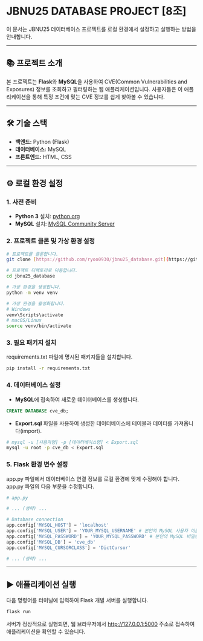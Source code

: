 # JBNU25 DATABASE PROJECT [8조]

이 문서는 JBNU25 데이터베이스 프로젝트를 로컬 환경에서 설정하고 실행하는 방법을 안내합니다.

---

## 📚 프로젝트 소개

본 프로젝트는 **Flask**와 **MySQL**을 사용하여 CVE(Common Vulnerabilities and Exposures) 정보를 조회하고 필터링하는 웹 애플리케이션입니다. 사용자들은 이 애플리케이션을 통해 특정 조건에 맞는 CVE 정보를 쉽게 찾아볼 수 있습니다.

---

## 🛠️ 기술 스택

* **백엔드:** Python (Flask)
* **데이터베이스:** MySQL
* **프론트엔드:** HTML, CSS

---

## ⚙️ 로컬 환경 설정

### 1. 사전 준비

* **Python 3** 설치: [python.org](https://www.python.org/)
* **MySQL** 설치: [MySQL Community Server](https://dev.mysql.com/downloads/mysql/)

### 2. 프로젝트 클론 및 가상 환경 설정

```Bash
# 프로젝트를 클론합니다.
git clone [https://github.com/ryoo0930/jbnu25_database.git](https://github.com/ryoo0930/jbnu25_database.git)

# 프로젝트 디렉토리로 이동합니다.
cd jbnu25_database

# 가상 환경을 생성합니다.
python -m venv venv

# 가상 환경을 활성화합니다.
# Windows
venv\Scripts\activate
# macOS/Linux
source venv/bin/activate
```

### 3. 필요 패키지 설치

requirements.txt 파일에 명시된 패키지들을 설치합니다.
```Bash
pip install -r requirements.txt
```

### 4. 데이터베이스 설정

* **MySQL**에 접속하여 새로운 데이터베이스를 생성합니다.
```SQL
CREATE DATABASE cve_db;
```
* **Export.sql** 파일을 사용하여 생성한 데이터베이스에 테이블과 데이터를 가져옵니다(import).
```Bash
# mysql -u [사용자명] -p [데이터베이스명] < Export.sql
mysql -u root -p cve_db < Export.sql
```

### 5. Flask 환경 변수 설정

app.py 파일에서 데이터베이스 연결 정보를 로컬 환경에 맞게 수정해야 합니다.
app.py 파일의 다음 부분을 수정합니다.
```Python
# app.py

# ... (생략) ...

# Database connection
app.config['MYSQL_HOST'] = 'localhost'
app.config['MYSQL_USER'] = 'YOUR_MYSQL_USERNAME' # 본인의 MySQL 사용자 이름으로 변경
app.config['MYSQL_PASSWORD'] = 'YOUR_MYSQL_PASSWORD' # 본인의 MySQL 비밀번호로 변경
app.config['MYSQL_DB'] = 'cve_db'
app.config['MYSQL_CURSORCLASS'] = 'DictCursor'

# ... (생략) ...
```

---

## ▶️ 애플리케이션 실행

다음 명령어를 터미널에 입력하여 Flask 개발 서버를 실행합니다.
```Bash
flask run
```
서버가 정상적으로 실행되면, 웹 브라우저에서 http://127.0.0.1:5000 주소로 접속하여 애플리케이션을 확인할 수 있습니다.
